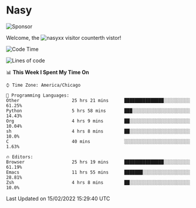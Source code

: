# Nasy

<!--
<p align="center">
<img height="200" src="https://github-readme-stats.vercel.app/api?username=nasyxx&count_private=true&show_icons=true&theme=dracula&include_all_commits=true"/>
<img height="200" src="https://github-readme-stats.vercel.app/api/top-langs/?username=nasyxx&theme=dracula&hide=html,jupyter+notebook&count_private=true&show_icons=true"/>
</p>

  
----------------
-->

![Sponsor](https://img.shields.io/static/v1.svg?label=Sponsor&message=%E2%9D%A4&logo=GitHub&style=flat&color=pink)
 
Welcome, the ![nasyxx visitor counter](https://count.getloli.com/get/@nasyxx?theme=rule34)th vistor!
 
<!--START_SECTION:waka-->
![Code Time](http://img.shields.io/badge/Code%20Time-1%2C908%20hrs%2050%20mins-blue)

![Lines of code](https://img.shields.io/badge/From%20Hello%20World%20I%27ve%20Written-5%20Million%20lines%20of%20code-blue)

📊 **This Week I Spent My Time On** 

```text
⌚︎ Time Zone: America/Chicago

💬 Programming Languages: 
Other                    25 hrs 21 mins      ███████████████░░░░░░░░░░   61.25% 
Python                   5 hrs 58 mins       ███░░░░░░░░░░░░░░░░░░░░░░   14.43% 
Org                      4 hrs 9 mins        ██░░░░░░░░░░░░░░░░░░░░░░░   10.04% 
sh                       4 hrs 8 mins        ██░░░░░░░░░░░░░░░░░░░░░░░   10.0% 
C                        40 mins             ░░░░░░░░░░░░░░░░░░░░░░░░░   1.63%

🔥 Editors: 
Browser                  25 hrs 19 mins      ███████████████░░░░░░░░░░   61.19% 
Emacs                    11 hrs 55 mins      ███████░░░░░░░░░░░░░░░░░░   28.81% 
Zsh                      4 hrs 8 mins        ██░░░░░░░░░░░░░░░░░░░░░░░   10.0%

```


 Last Updated on 15/02/2022 15:29:40 UTC
<!--END_SECTION:waka-->

<!-- ![visitors](https://visitor-badge.laobi.icu/badge?page_id=nasyxx.nasyxx) -->
